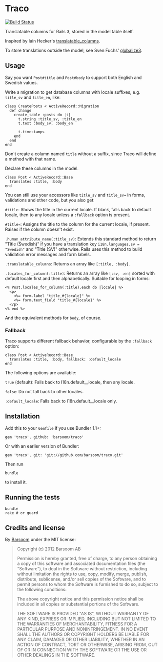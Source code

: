 # Traco

[![Build Status](https://secure.travis-ci.org/barsoom/traco.png)](http://travis-ci.org/barsoom/traco)

Translatable columns for Rails 3, stored in the model table itself.

Inspired by Iain Hecker's [translatable_columns](https://github.com/iain/translatable_columns/).

To store translations outside the model, see Sven Fuchs' [globalize3](https://github.com/svenfuchs/globalize3).


## Usage

Say you want `Post#title` and `Post#body` to support both English and Swedish values.

Write a migration to get database columns with locale suffixes, e.g. `title_sv` and `title_en`, like:

    class CreatePosts < ActiveRecord::Migration
      def change
        create_table :posts do |t|
          t.string :title_sv, :title_en
          t.text :body_sv, :body_en

          t.timestamps
        end
      end
    end

Don't create a column named `title` without a suffix, since Traco will define a method with that name.

Declare these columns in the model:

    class Post < ActiveRecord::Base
      translates :title, :body
    end

You can still use your accessors like `title_sv` and `title_sv=` in forms, validations and other code, but you also get:

`#title`:  Shows the title in the current locale. If blank, falls back to default locale, then to any locale unless a `:fallback` option is present.

`#title=`: Assigns the title to the column for the current locale, if present. Raises if the column doesn't exist.

`.human_attribute_name(:title_sv)`: Extends this standard method to return "Title (Swedish)" if you have a translation key `i18n.languages.sv = "Swedish"` and "Title (SV)" otherwise. Rails uses this method to build validation error messages and form labels.

`.translatable_columns`: Returns an array like `[:title, :body]`.

`.locales_for_column(:title)`: Returns an array like `[:sv, :en]` sorted with default locale first and then alphabetically. Suitable for looping in forms:

    <% Post.locales_for_column(:title).each do |locale| %>
      <p>
        <%= form.label "title_#{locale}" %>
        <%= form.text_field "title_#{locale}" %>
      </p>
    <% end %>

And the equivalent methods for `body`, of course.

### Fallback

Traco supports different fallback behavior, configurable by the `:fallback` option:
  
    class Post < ActiveRecord::Base
      translates :title, :body, fallback: :default_locale
    end

The following options are available:

`true` (default): Falls back to I18n.default__locale, then any locale.

`false`: Do not fall back to other locales.

`:default_locale`: Falls back to I18n.default__locale only.


## Installation

Add this to your `Gemfile` if you use Bundler 1.1+:

    gem 'traco', github: 'barsoom/traco'

Or with an earlier version of Bundler:

    gem 'traco', git: 'git://github.com/barsoom/traco.git'

Then run

    bundle

to install it.


## Running the tests

    bundle
    rake # or guard


<!-- Keeping this a hidden brain dump for now.

## TODO

We've intentionally kept this simple with no features we do not need.
We'd be happy to merge additional features that others contribute.

Possible improvements to make:

  * Validation that checks that at least one translation for a column exists.
  * Validation that checks that every translation for a column exists.
  * Scopes like `translated`, `translated_to(locale)`.
  * Support for region locales, like `en-US` and `en-GB`.

-->


## Credits and license

By [Barsoom](http://barsoom.se) under the MIT license:

>  Copyright (c) 2012 Barsoom AB
>
>  Permission is hereby granted, free of charge, to any person obtaining a copy
>  of this software and associated documentation files (the "Software"), to deal
>  in the Software without restriction, including without limitation the rights
>  to use, copy, modify, merge, publish, distribute, sublicense, and/or sell
>  copies of the Software, and to permit persons to whom the Software is
>  furnished to do so, subject to the following conditions:
>
>  The above copyright notice and this permission notice shall be included in
>  all copies or substantial portions of the Software.
>
>  THE SOFTWARE IS PROVIDED "AS IS", WITHOUT WARRANTY OF ANY KIND, EXPRESS OR
>  IMPLIED, INCLUDING BUT NOT LIMITED TO THE WARRANTIES OF MERCHANTABILITY,
>  FITNESS FOR A PARTICULAR PURPOSE AND NONINFRINGEMENT. IN NO EVENT SHALL THE
>  AUTHORS OR COPYRIGHT HOLDERS BE LIABLE FOR ANY CLAIM, DAMAGES OR OTHER
>  LIABILITY, WHETHER IN AN ACTION OF CONTRACT, TORT OR OTHERWISE, ARISING FROM,
>  OUT OF OR IN CONNECTION WITH THE SOFTWARE OR THE USE OR OTHER DEALINGS IN
>  THE SOFTWARE.
